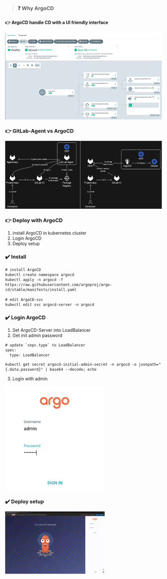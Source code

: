 > ### :question: Why ArgoCD
#### :point_right: ArgoCD handle CD with a UI friendly interface
<!-- ![Argo-UI](https://hackmd.io/_uploads/BJu1swG8R.png) -->
![Argo-UI](https://github.com/Sakuard/k8s/blob/main/src/argo/Argo-UI.png)

### :point_right: GitLab-Agent vs ArgoCD
<!-- ![Agent-Argo](https://hackmd.io/_uploads/SJG3GdML0.png) -->
![Agent-Argo](https://github.com/Sakuard/k8s/blob/main/src/argo/Agent-Argo.png)
### :point_right: Deploy with ArgoCD
1. install ArgoCD in kubernetes cluster
2. Login ArgoCD
3. Deploy setup

### :heavy_check_mark: Install
```bash=
# install ArgoCD
kubectl create namespace argocd
kubectl apply -n argocd -f https://raw.githubusercontent.com/argoproj/argo-cd/stable/manifests/install.yaml

# edit ArgoCD-svc
kubectl edit svc argocd-server -n argocd
```
###  :heavy_check_mark: Login ArgoCD
1. Set ArgoCD-Server into LoadBalancer
2. Get init admin password
```yaml=
# update `sepc.type` to LoadBalancer
spec:
  type: LoadBalancer
```
```bash=
kubectl get secret argocd-initial-admin-secret -n argocd -o jsonpath="{.data.password}" | base64 --decode; echo
```
3. Login with admin
<!-- ![Argo-Login](https://hackmd.io/_uploads/SyQ1a_MIA.png) -->
![Argo-Login](https://github.com/Sakuard/k8s/blob/main/src/argo/Argo-Login.png)

### :heavy_check_mark: Deploy setup
![argo-demo](https://github.com/Sakuard/k8s/blob/main/src/argo/argo-demo.gif)


<!-- ![image](https://hackmd.io/_uploads/SJVSZIG8C.png) -->
